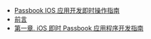 +   [Passbook IOS 应用开发即时操作指南](README.md)
+   [前言](ins-psbk-appdev-ios-hwt_0.md)
+   [第一章. iOS 即时 Passbook 应用程序开发指南](ins-psbk-appdev-ios-hwt_1.md)